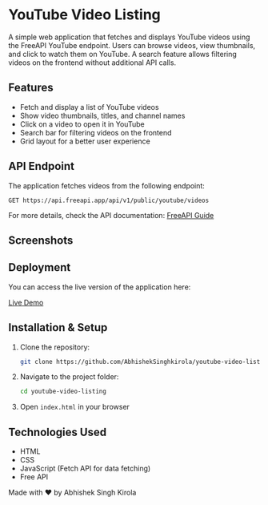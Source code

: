 # YouTube Video Listing

A simple web application that fetches and displays YouTube videos using the FreeAPI YouTube endpoint. Users can browse videos, view thumbnails, and click to watch them on YouTube. A search feature allows filtering videos on the frontend without additional API calls.

## Features

- Fetch and display a list of YouTube videos
- Show video thumbnails, titles, and channel names
- Click on a video to open it in YouTube
- Search bar for filtering videos on the frontend
- Grid layout for a better user experience

## API Endpoint

The application fetches videos from the following endpoint:

```
GET https://api.freeapi.app/api/v1/public/youtube/videos
```

For more details, check the API documentation: [FreeAPI Guide](https://freeapi.hashnode.space/api-guide/apireference/getYoutubeVideos)

## Screenshots

## Deployment

You can access the live version of the application here:

[Live Demo](#)

## Installation & Setup

1. Clone the repository:
   ```sh
   git clone https://github.com/AbhishekSinghkirola/youtube-video-listing.git
   ```
2. Navigate to the project folder:
   ```sh
   cd youtube-video-listing
   ```
3. Open `index.html` in your browser

## Technologies Used

- HTML
- CSS
- JavaScript (Fetch API for data fetching)
- Free API

Made with ❤️ by Abhishek Singh Kirola
